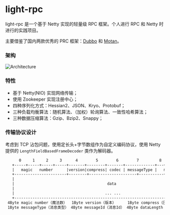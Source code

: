 # light-rpc

light-rpc 是一个基于 Netty 实现的轻量级 RPC 框架。个人进行 RPC 和 Netty 时进行的实践项目。

主要借鉴了国内两款优秀的 PRC 框架：[Dubbo](https://github.com/apache/dubbo) 和 [Motan](https://github.com/weibocom/motan)。

### 架构
![Architecture](https://user-images.githubusercontent.com/22571230/191029159-b5a91d0a-80ae-4737-a9a5-04a513901b83.png)

### 特性

- 基于 Netty(NIO) 实现网络传输；
- 使用 Zookeeper 实现注册中心；
- 四种序列化方式：Hessian2、JSON、Kryo、Protobuf；
- 三种负载均衡算法：随机算法、（加权）轮询算法、一致性哈希算法；
- 三种数据压缩算法：Gzip、Bzip2、Snappy；

### 传输协议设计

考虑到 TCP 沾包问题，使用定长头+字节数组作为自定义编码协议，使用 Netty 提供的 `LengthFieldBasedFrameDecoder` 类作为解码器。

```txt
      0     1     2     3      4        5        6        7         8   9   10   11    12    13    14   15
   +-----+-----+-----+-----+-------+--------+-------+-------------+---+---+----+----+-----+-----+-----+----+
   |   magic   number      |version|compress| codec | messageType |   messageId     |     dataLength       |
   +-----------------------+--------+---------------------+-----------+-----------+-----------+------------+
   |                                                                                                       |
   |                                         data                                                          |
   |                                                                                                       |
   |                                        ... ...                                                        |
   +-------------------------------------------------------------------------------------------------------+
 4Byte magic number（魔法数）  1Byte version（版本）     1Byte compress（压缩类型）  1Byte codec（序列化类型）
 1Byte messageType（消息类型） 4Byte messageId（消息Id） 4Byte dataLength（消息长度）data（object类型数据）
```


